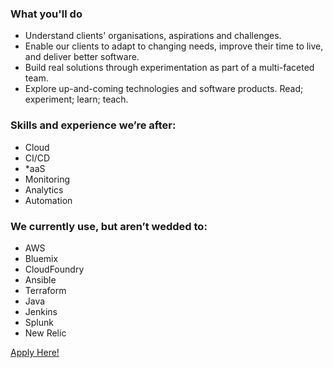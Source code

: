 ### What you'll do
* Understand clients' organisations, aspirations and challenges.
* Enable our clients to adapt to changing needs, improve their time to live, and deliver better software.
* Build real solutions through experimentation as part of a multi-faceted team.  
* Explore up-and-coming technologies and software products. Read; experiment; learn; teach.

### Skills and experience we’re after:
* Cloud
* CI/CD
* \*aaS
* Monitoring
* Analytics
* Automation

### We currently use, but aren’t wedded to:
* AWS
* Bluemix
* CloudFoundry
* Ansible
* Terraform
* Java
* Jenkins
* Splunk
* New Relic

[Apply Here!](https://jobs.smartrecruiters.com/?company=wiprodigital)
